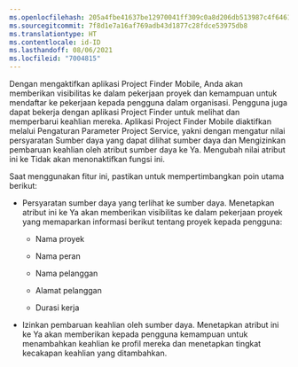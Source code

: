 ```yaml
---
ms.openlocfilehash: 205a4fbe41637be12970041ff309c0a8d206db513987c4f64610e842183ed781
ms.sourcegitcommit: 7f8d1e7a16af769adb43d1877c28fdce53975db8
ms.translationtype: HT
ms.contentlocale: id-ID
ms.lasthandoff: 08/06/2021
ms.locfileid: "7004815"
---
```

Dengan mengaktifkan aplikasi Project Finder Mobile, Anda akan memberikan visibilitas ke dalam pekerjaan proyek dan kemampuan untuk mendaftar ke pekerjaan kepada pengguna dalam organisasi. Pengguna juga dapat bekerja dengan aplikasi Project Finder untuk melihat dan memperbarui keahlian mereka. Aplikasi Project Finder Mobile diaktifkan melalui Pengaturan Parameter Project Service, yakni dengan mengatur nilai persyaratan Sumber daya yang dapat dilihat sumber daya dan Mengizinkan pembaruan keahlian oleh atribut sumber daya ke Ya. Mengubah nilai atribut ini ke Tidak akan menonaktifkan fungsi ini.  
  
 Saat menggunakan fitur ini, pastikan untuk mempertimbangkan poin utama berikut:  
  
-   Persyaratan sumber daya yang terlihat ke sumber daya. Menetapkan atribut ini ke Ya akan memberikan visibilitas ke dalam pekerjaan proyek yang memaparkan informasi berikut tentang proyek kepada pengguna:  
  
    -   Nama proyek  
  
    -   Nama peran  
  
    -   Nama pelanggan  
  
    -   Alamat pelanggan  
  
    -   Durasi kerja  
  
-   Izinkan pembaruan keahlian oleh sumber daya. Menetapkan atribut ini ke Ya akan memberikan kepada pengguna kemampuan untuk menambahkan keahlian ke profil mereka dan menetapkan tingkat kecakapan keahlian yang ditambahkan.